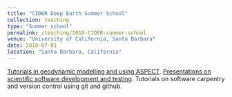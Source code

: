```yaml
---
title: "CIDER Deep Earth Summer School"
collection: teaching
type: "Summer school"
permalink: /teaching/2018-CIDER-summer-school
venue: "University of California, Santa Barbara"
date: 2018-07-01
location: "Santa Barbara, California"
---
```


[Tutorials in geodynamic modelling and using ASPECT](https://youtu.be/ELoFgxBrDyU). 
[Presentations on scientific software development and testing](https://youtu.be/ux93eFFiG14). 
Tutorials on software carpentry and version control using git and github. 
